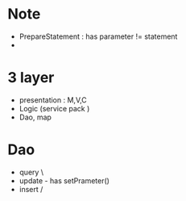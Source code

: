 # Note 
+ PrepareStatement : has parameter != statement 
+ 

# 3 layer
+ presentation : M,V,C
+ Logic (service pack )
+ Dao, map 

# Dao 
+ query    \
+ update     -  has setPrameter()
+ insert    /


